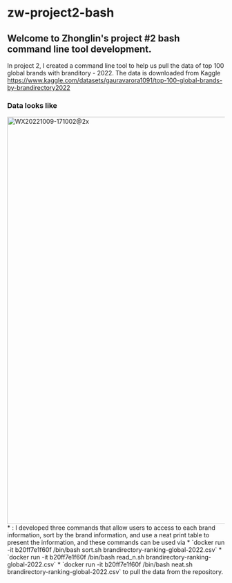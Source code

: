# zw-project2-bash
## Welcome to Zhonglin's project #2 bash command line tool development.
In project 2, I created a command line tool to help us pull the data of top 100 global brands with branditory - 2022. The data is downloaded from Kaggle https://www.kaggle.com/datasets/gauravarora1091/top-100-global-brands-by-brandirectory2022

### Data looks like
<img width="942" alt="WX20221009-171002@2x" src="https://user-images.githubusercontent.com/112585430/194779637-e1eca592-811e-4f2d-b9f0-e749d2989043.png">
* : I developed three commands that allow users to access to each brand information, sort by the brand information, and use a neat print table to present the information, and these commands can be used via 
* `docker run -it b20ff7e1f60f /bin/bash sort.sh brandirectory-ranking-global-2022.csv`
* `docker run -it b20ff7e1f60f /bin/bash read_n.sh brandirectory-ranking-global-2022.csv`
* `docker run -it b20ff7e1f60f /bin/bash neat.sh brandirectory-ranking-global-2022.csv` 
to pull the data from the repository.
